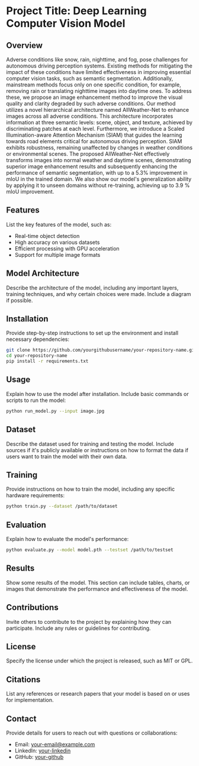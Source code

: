 # Project Title: Deep Learning Computer Vision Model

## Overview
Adverse conditions like snow, rain, nighttime, and fog, pose challenges for autonomous driving perception systems. Existing methods for mitigating the impact of these conditions have limited effectiveness in improving essential computer vision tasks, such as semantic segmentation. Additionally, mainstream methods focus only on one specific condition, for example, removing rain or translating nighttime images into daytime ones. To address these, we propose an image enhancement method to improve the visual quality and clarity degraded by such adverse conditions. Our method utilizes a novel hierarchical architecture named AllWeather-Net to enhance images across all adverse conditions. This architecture incorporates information at three semantic levels: scene, object, and texture, achieved by discriminating patches at each level. Furthermore, we introduce a Scaled Illumination-aware Attention Mechanism (SIAM) that guides the learning towards road elements critical for autonomous driving perception. SIAM exhibits robustness, remaining unaffected by changes in weather conditions or environmental scenes. The proposed AllWeather-Net effectively transforms images into normal weather and daytime scenes, demonstrating superior image enhancement results and subsequently enhancing the performance of semantic segmentation, with up to a 5.3\% improvement in mIoU in the trained domain.  We also show our model's generalization ability by applying it to unseen domains without re-training, achieving up to 3.9 \% mIoU improvement. 
## Features
List the key features of the model, such as:
- Real-time object detection
- High accuracy on various datasets
- Efficient processing with GPU acceleration
- Support for multiple image formats

## Model Architecture
Describe the architecture of the model, including any important layers, training techniques, and why certain choices were made. Include a diagram if possible.

## Installation

Provide step-by-step instructions to set up the environment and install necessary dependencies:

```bash
git clone https://github.com/yourgithubusername/your-repository-name.git
cd your-repository-name
pip install -r requirements.txt
```

## Usage

Explain how to use the model after installation. Include basic commands or scripts to run the model:

```bash
python run_model.py --input image.jpg
```

## Dataset

Describe the dataset used for training and testing the model. Include sources if it's publicly available or instructions on how to format the data if users want to train the model with their own data.

## Training

Provide instructions on how to train the model, including any specific hardware requirements:

```bash
python train.py --dataset /path/to/dataset
```

## Evaluation

Explain how to evaluate the model's performance:

```bash
python evaluate.py --model model.pth --testset /path/to/testset
```

## Results

Show some results of the model. This section can include tables, charts, or images that demonstrate the performance and effectiveness of the model.

## Contributions

Invite others to contribute to the project by explaining how they can participate. Include any rules or guidelines for contributing.

## License

Specify the license under which the project is released, such as MIT or GPL.

## Citations

List any references or research papers that your model is based on or uses for implementation.

## Contact

Provide details for users to reach out with questions or collaborations:

- Email: your-email@example.com
- LinkedIn: [your-linkedin](https://www.linkedin.com/in/your-profile)
- GitHub: [your-github](https://github.com/yourusername)
